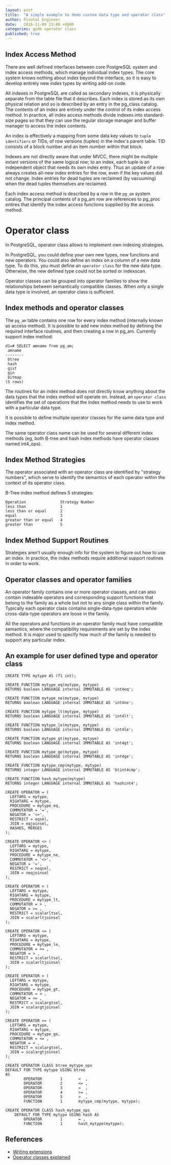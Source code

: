 ```yaml
---
layout: post
title:  "A simple example to demo custom data type and operator class"
author: Pivotal Engineer
date:   2016-11-09 23:00 +0800
categories: gpdb operator class
published: true
---
```


## Index Access Method

There are well defined interfaces between core PostgreSQL system and index access methods, which manage individual index
types. The core system knows nothing about index beyond the interface, so it is easy to develop entirely new index types
by writing add-on code.

All indexes in PostgreSQL are called as secondary indexes, it is physically separate from the table file that it describes.
Each index is stored as its own physical relation and so is described by an entry in the pg_class catalog. The contents of
an index are entirely under the control of its index access method.  In practice, all index access methods divide indexes
into standard-size pages so that they can use the regular storage manager and buffer manager to access the index contents.

An index is effectively a mapping from some data key values to `tuple identifiers` or TIDs, of row versions (tuples) in
the index's parent table. TID consists of a block number and an item number within that block.

Indexes are not directly aware that under MVCC, there might be multiple extant versions of the same logical row; to an index,
each tuple is an independent object that needs its own index entry.  Thus an update of a row always creates all-new index
entries for the row, even if the key values did not change.  Index entries for dead tuples are reclaimed (by vacuuming)
when the dead tuples themselves are reclaimed.

Each index access method is described by a row in the `pg_am` system catalog. The principal contents of a pg_am row are
references to pg_proc entires that identify the index access functions supplied by the access method.

# Operator class

In PostgreSQL, operator class allows to implement own indexing strategies.

In PostgreSQL, you could define your own new types, new functions and new operators.
You could also define an index on a column of a new data type. To do this, you must define
an `operator class` for the new data type. Otherwise, the new defined type could not be sorted
or indexscan.

Operator classes can be grouped into operator families to show the relationships between
semantically compatible classes. When only a single data type is involved, an operator class is
sufficient.

## Index methods and operator classes

The `pg_am` table contains one row for every index method (internally known as access method).
It is possible to add new index method by defining the required interface routines, and then creating
a row in pg_am. Currently support index method:

    d1=# SELECT amname from pg_am;
     amname
    --------
     btree
     hash
     gist
     gin
     bitmap
    (5 rows)

The routines for an index method does not directly know anything about the data types that the index
method will operate on. Instead, an `operator class` identifies the set of operations that the index
method needs to use to work with a particular data type.

It is possible to define multiple operator classes for the same data type and index method.

The same operator class name can be used for several different index methods (eg, both B-tree and hash index methods
have operator classes named int4_ops).

## Index Method Strategies

The operator associated with an operator class are identified by "strategy numbers", which serve to
identify the semantics of each operator within the context of its operator class.

B-Tree index method defines 5 strategies:


    Operation	            Strategy Number
    less than	            1
    less than or equal	    2
    equal	                3
    greater than or equal	4
    greater than	        5

## Index Method Support Routines

Strategies aren't usually enough info for the system to figure out how to use an index. In practice,
the index methods require additional support routines in order to work.

## Operator classes and operator families

An operator family contains one or more operator classes, and can also contain indexable operators and
corresponding support functions that belong to the family as a whole but not to any single class
within the family. Typically each operator class contains single-data-type operators while cross-data-type
operators are loose in the family.

All the operators and functions in an operator family must have compatible semantics, where the compatibility
requirements are set by the index method. It is major used to specify how much of the family is needed to
support any particular index.

## An example for user defined type and operator class

    CREATE TYPE mytype AS (f1 int);

    CREATE FUNCTION mytype_eq(mytype, mytype)
    RETURNS boolean LANGUAGE internal IMMUTABLE AS 'int4eq';

    CREATE FUNCTION mytype_ne(mytype, mytype)
    RETURNS boolean LANGUAGE internal IMMUTABLE AS 'int4ne';

    CREATE FUNCTION mytype_lt(mytype, mytype)
    RETURNS boolean LANGUAGE internal IMMUTABLE AS 'int4lt';

    CREATE FUNCTION mytype_le(mytype, mytype)
    RETURNS boolean LANGUAGE internal IMMUTABLE AS 'int4le';

    CREATE FUNCTION mytype_gt(mytype, mytype)
    RETURNS boolean LANGUAGE internal IMMUTABLE AS 'int4gt';

    CREATE FUNCTION mytype_ge(mytype, mytype)
    RETURNS boolean LANGUAGE internal IMMUTABLE AS 'int4ge';

    CREATE FUNCTION mytype_cmp(mytype, mytype)
    RETURNS integer LANGUAGE internal IMMUTABLE AS 'btint4cmp';

    CREATE FUNCTION hash_mytype(mytype)
    RETURNS integer LANGUAGE internal IMMUTABLE AS 'hashint4';

    CREATE OPERATOR = (
      LEFTARG = mytype,
      RIGHTARG = mytype,
      PROCEDURE = mytype_eq,
      COMMUTATOR = '=',
      NEGATOR = '<>',
      RESTRICT = eqsel,
      JOIN = eqjoinsel,
      HASHES, MERGES
    );

    CREATE OPERATOR <> (
      LEFTARG = mytype,
      RIGHTARG = mytype,
      PROCEDURE = mytype_ne,
      COMMUTATOR = '<>',
      NEGATOR = '=',
      RESTRICT = neqsel,
      JOIN = neqjoinsel
    );

    CREATE OPERATOR < (
      LEFTARG = mytype,
      RIGHTARG = mytype,
      PROCEDURE = mytype_lt,
      COMMUTATOR = > ,
      NEGATOR = >= ,
      RESTRICT = scalarltsel,
      JOIN = scalarltjoinsel
    );

    CREATE OPERATOR <= (
      LEFTARG = mytype,
      RIGHTARG = mytype,
      PROCEDURE = mytype_le,
      COMMUTATOR = >= ,
      NEGATOR = > ,
      RESTRICT = scalarltsel,
      JOIN = scalarltjoinsel
    );

    CREATE OPERATOR > (
      LEFTARG = mytype,
      RIGHTARG = mytype,
      PROCEDURE = mytype_gt,
      COMMUTATOR = < ,
      NEGATOR = <= ,
      RESTRICT = scalargtsel,
      JOIN = scalargtjoinsel
    );

    CREATE OPERATOR >= (
      LEFTARG = mytype,
      RIGHTARG = mytype,
      PROCEDURE = mytype_ge,
      COMMUTATOR = <= ,
      NEGATOR = < ,
      RESTRICT = scalargtsel,
      JOIN = scalargtjoinsel
    );

    CREATE OPERATOR CLASS btree_mytype_ops
    DEFAULT FOR TYPE mytype USING btree
    AS
            OPERATOR        1       <  ,
            OPERATOR        2       <= ,
            OPERATOR        3       =  ,
            OPERATOR        4       >= ,
            OPERATOR        5       >  ,
            FUNCTION        1       mytype_cmp(mytype, mytype);

    CREATE OPERATOR CLASS hash_mytype_ops
        DEFAULT FOR TYPE mytype USING hash AS
            OPERATOR        1       = ,
            FUNCTION        1       hash_mytype(mytype);

## References

* [Writing extensions](http://big-elephants.com/2015-10/writing-postgres-extensions-part-ii/)
* [Operator classes explained](http://www.cybertec.at/2013/11/operator-classes-explained/)